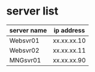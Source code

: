 # server list

|server name |ip address| 
-|-
|Websvr01|xx.xx.xx.10|
|Websvr02|xx.xx.xx.11|
|MNGsvr01|xx.xx.xx.90|


